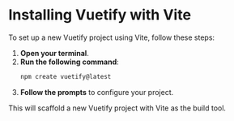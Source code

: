 # Installing Vuetify with Vite

To set up a new Vuetify project using Vite, follow these steps:

1. **Open your terminal**.
2. **Run the following command**:
   ```sh
   npm create vuetify@latest
   ```
3. **Follow the prompts** to configure your project.

This will scaffold a new Vuetify project with Vite as the build tool.

